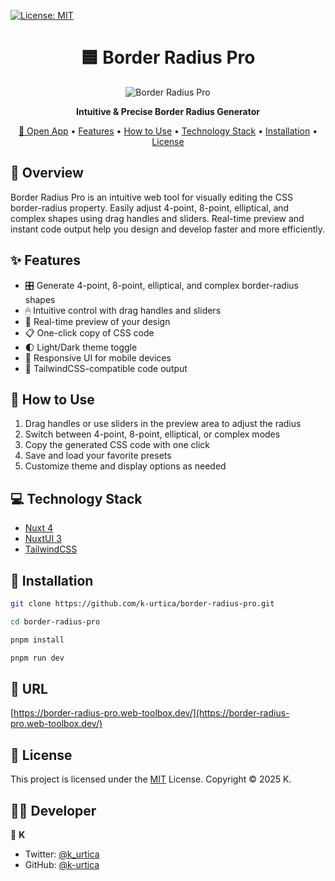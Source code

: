 [![License: MIT](https://img.shields.io/badge/License-MIT-yellow.svg)](https://opensource.org/licenses/MIT)

<h1 align="center">🟦 Border Radius Pro</h1>

<p align="center">
  <img src="https://github.com/user-attachments/assets/444f07bd-f89d-41bb-b5d4-2dcf27bc074e" alt="Border Radius Pro" />
</p>

<p align="center">
  <strong>Intuitive & Precise Border Radius Generator</strong>
</p>

<p align="center">
  <a href="https://border-radius-pro.web-toolbox.dev/">🔗 Open App</a> •
  <a href="#-features">Features</a> •
  <a href="#-how-to-use">How to Use</a> •
  <a href="#-technology-stack">Technology Stack</a> •
  <a href="#-installation">Installation</a> •
  <a href="#-license">License</a>
</p>

## 📝 Overview

Border Radius Pro is an intuitive web tool for visually editing the CSS border-radius property.
Easily adjust 4-point, 8-point, elliptical, and complex shapes using drag handles and sliders.
Real-time preview and instant code output help you design and develop faster and more efficiently.

## ✨ Features

- 🎛 Generate 4-point, 8-point, elliptical, and complex border-radius shapes
- 🖱 Intuitive control with drag handles and sliders
- 👀 Real-time preview of your design
- 📋 One-click copy of CSS code
- 🌓 Light/Dark theme toggle
- 📱 Responsive UI for mobile devices
- 🧩 TailwindCSS-compatible code output

## 🚀 How to Use

1. Drag handles or use sliders in the preview area to adjust the radius
2. Switch between 4-point, 8-point, elliptical, or complex modes
3. Copy the generated CSS code with one click
4. Save and load your favorite presets
5. Customize theme and display options as needed

## 💻 Technology Stack

- [Nuxt 4](https://nuxt.com/)
- [NuxtUI 3](https://ui.nuxt.com/)
- [TailwindCSS](https://tailwindcss.com/)

## 🔧 Installation

```bash
git clone https://github.com/k-urtica/border-radius-pro.git

cd border-radius-pro

pnpm install

pnpm run dev
```

## 🔗 URL

[https://border-radius-pro.web-toolbox.dev/](https://border-radius-pro.web-toolbox.dev/)

## 📄 License

This project is licensed under the [MIT](https://opensource.org/licenses/MIT) License.
Copyright © 2025 K.

## 👨‍💻 Developer

👤 **K**

- Twitter: [@k_urtica](https://twitter.com/k_urtica)
- GitHub: [@k-urtica](https://github.com/k-urtica)
